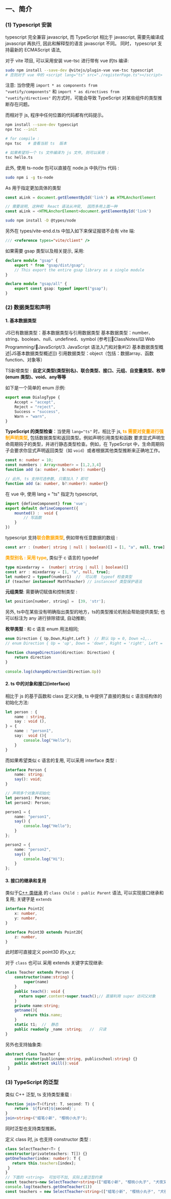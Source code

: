 ## 一、简介
### (1) Typescript 安装
typescript 完全兼容 javascript, 而 TypeScript 相比于 javascript, 需要先编译成 javascript 再执行, 因此和解释型的语言  javascript 不同。 同时， typescript 支持最新的 ECMAScript 语法, 

对于 vite 项目, 可以采用安装 vue-tsc 进行带有 vue 的ts 编译: 
```sh
sudo npm install --save-dev @vitejs/plugin-vue vue-tsc typescript 
# 否则对于 vue 中的 <script lang="ts" src="./registerPage.ts"></script>  会产生对应报错 
```

注意: 当你使用 `import * as components from "vuetify/components"` 和 `import * as directives from "vuetify/directives"` 的方式时，可能会导致 TypeScript 对某些组件的类型推断存在问题。 

而相对于 js,  程序中任何位置的代码都有代码提示。
```sh
npm install --save-dev typescipt 
npx tsc --init 

# for compile :
npx tsc   # 查看当前 ts  版本

# 如果希望将一个 ts 文件编译为 js 文件, 则可以采用 : 
tsc hello.ts
```

此外,  使用  ts-node 包可以直接在 node.js 中执行ts 代码 : 
```sh
sudo npm i -g ts-node
```

As 用于指定更加具体的类型 
```ts
const aLink = document.getElementById('link') as HTMLAnchorElement

// 需要说明, 这种和  React 语法从冲突,  因而多用上面一种
const aLink = <HTMLAnchorElement>document.getElementById('link')
```


```sh
sudo npm install -D @types/node
```

另外在 types/vite-end.d.ts 中加入如下来保证报错不会有 vite 端: 
```ts title:vite-end.d.ts
/// <reference types="vite/client" />
```
如果需要 gsap 类型以及相关提示, 采用:
```ts title:packages.d.ts
declare module "gsap" {
    export * from "gsap/dist/gsap";
    // This export the entire gsap library as a single module
}

declare module "gsap/all" {
    export const gsap: typeof import("gsap");
}
```

### (2) 数据类型和声明
#### 1. 基本数据类型 
JS已有数据类型：基本数据类型与引用数据类型
基本数据类型：number、string、boolean、null、undefined、symbol (参考[[📘ClassNotes/⌨️ Web Programming/🍵JavaScript/3. JavaScript 语法入门和对象#(2) 基本数据类型概述|JS基本数据类型概述]])
引用数据类型：object（包括：数据array、函数function、对象等）

TS新增类型 : **自定义类型(类型别名)、联合类型、接口、元组、自变量类型、枚举 (enum 类型)、void、any等等** 

如下是一个简单的 enum 示例: 
```ts
export enum DialogType {
    Accept = "accept",
    Reject = "reject",
    Success = "success",
    Warn = "warn",
}
```

**TypeScript 的类型检查**：当使用 `lang="ts"` 时，相比于 js, <b><mark style="background: transparent; color: orange">ts 需要对变量进行强制声明类型</mark></b>,  包括数据类型和返回类型。例如声明引用类型和函数  要求显式声明生命周期钩子的类型，并进行静态类型检查。例如，在 TypeScript 中，生命周期钩子会要求你显式声明返回类型（如 `void`）或者根据其他类型推断来正确地工作。

```ts
const n: number = 10;
const numnbers : Array<number> = [1,2,3,4]
function add (a: number, b:number): number{}

// 此外, ts 支持可选参数, 只需加入 ? 即可 
function add (a: number, b?:number): number{} 
```

在 vue 中, 使用 lang = "ts" 指定为 typescript, 
```ts
import {defineComponent} from 'vue';
export default defineComponent({
	mounted() :  void {
		// 写函数
	}
})
```

typescript 支持<b><mark style="background: transparent; color: orange">联合数据类型</mark></b>, 例如带有任意数据的数组 : 
```ts
const arr : (number| string | null | boolean)[] = [1, "a", null, true];
```

<b><mark style="background: transparent; color: orange">类型别名 : 采用 type</mark></b>, 类似于 c 语言的  typedef 
```ts 
type mixedarray =  (number| string | null | boolean)[]
const arr : mixedarray = [1, "a", null, true];
let number2 = typeof(number1)  //  可以用  typeof 检查类型
if (teacher instanceof MathTeacher) // instanceof 类型保护语法 
```

**元组类型**: 需要确切赋值和控制类型 :   
```ts
let position[number, string] =  [39, 'str'];
```

另外,  ts中在某些没有明确指出类型的地方，ts的类型推论机制会帮助提供类型;  也可以标注为 any 进行排除错误,  自动推断;

**枚举类型** : 和 c 语言 enum 用法相同; 
```ts
enum Direction { Up,Down,Right,Left }  // 默认 Up = 0, Down =1,..
// enum Direction { Up = 'up', Down = 'down', Right = 'right', Left = 'left'}

function changeDirection(direction: Direction) {
    return direction
}
 
console.log(changeDirection(Direction.Up))
```

#### 2. ts 中的对象和接口(interface)  
相比于 js 的基于函数和 class 定义对象,   ts 中提供了直接的类似 c 语言结构体的初始化方法: 
```ts
let person : {
	name : string, 
	say : void (),
} = {
	name : "person1",
	say:  void (){
		console.log("Hello");
	}
}
```

而如果希望类似 c  语言的复用,  可以采用 interface 类型 : 
```ts
interface Person {
    name: string;
    say(): void;
}

// 声明多个对象并初始化
let person1: Person;
let person2: Person;

person1 = {
    name: "person1",
    say() {
        console.log("Hello");
    }
};

person2 = {
    name: "person2",
    say() {
        console.log("Hi");
    }
};
```

#### 3. 接口的继承和复用  

类似于[C++ 类继承](https://blog.csdn.net/hutaotaotao/article/details/138231909) 的 `class Child : public Parent`   语法, 可以实现接口继承和复用; 关键字是 `extends` 

```ts 
interface Point2{
	x: number, 
	y: number, 
}

interface Point3D extends Point2D{
	z: number,
}
```
此时即可直接定义 point3D 的x,y,z; 

对于 `class` 也可以 采用 extends 关键字实现继承:   
```ts
class Teacher extends Person {
	constructor(name:string) {
	    super(name)
	}
    public teach(): void {
      return super.content+super.teach();// 直接利用 super 访问父对象
    }
    private name:string;
    getname(){
		return this.name;
	}
    static t1;  //  静态
    public readonly _name :string;   //  只读
}
```

另外也支持抽象类: 
```ts
abstract class Teacher {
    constructor(publicname:string, publicschool:string) {}
    public abstract skill():void
 }
```

### (3) TypeScript 的泛型
类似 C++ 泛型,  ts 支持类型重载 : 
```ts
function join<T>(first: T, second: T) {
    return `${first}${second}`;
}
join<string>("蜡笔小新", "樱桃小丸子");
```

同时泛型也支持类型推断。 

定义 class 时, js 也支持  constructor 类型 : 
```ts
class SelectTeacher<T> {
constructor(privateteachers: T[]) {}
getOneTeacher(index: number): T {
   return this.teachers[index];
 }
}
// 下面的 <string>  可加可不加, 实际上是泛型约束 
const teachers=new SelectTeacher<string>(["蜡笔小新", "樱桃小丸子", "犬夜叉"]);
console.log(teachers.getOneTeacher(1))
const teachers = new SelectTeacher<string>(["蜡笔小新", "樱桃小丸子", "犬夜叉"])
```

